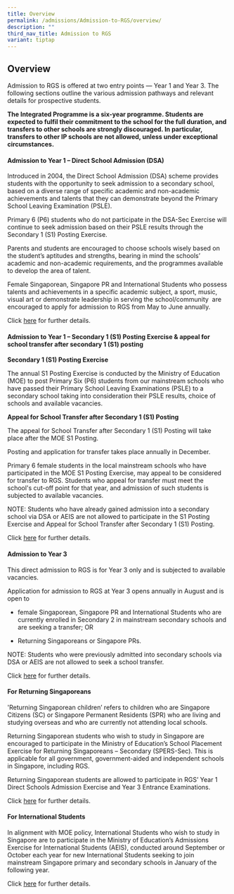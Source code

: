 ```yaml
---
title: Overview
permalink: /admissions/Admission-to-RGS/overview/
description: ""
third_nav_title: Admission to RGS
variant: tiptap
---
```

<h2>Overview</h2>
<p>Admission to RGS is offered at two entry points — Year 1 and Year 3. The
following sections outline the various admission pathways and relevant
details for prospective students.</p>
<p><strong>The Integrated Programme is a six-year programme. Students are expected to fulfil their commitment to the school for the full duration, and transfers to other schools are strongly discouraged. In particular, transfers to other IP schools are not allowed, unless under exceptional circumstances.</strong>
</p>
<h4>Admission to Year 1 – Direct School Admission (DSA)</h4>
<p>Introduced in 2004, the Direct School Admission (DSA) scheme provides
students with the opportunity to seek admission to a secondary school,
based on a diverse range of specific academic and non-academic achievements
and talents that they can demonstrate beyond the Primary School Leaving
Examination (PSLE).</p>
<p>Primary 6 (P6) students who do not participate in the DSA-Sec Exercise
will continue to seek admission based on their PSLE results through the
Secondary 1 (S1) Posting Exercise.</p>
<p>Parents and students are encouraged to choose schools wisely based on
the student’s aptitudes and strengths, bearing in mind the schools’ academic
and non-academic requirements, and the programmes available to develop
the area of talent.</p>
<p>Female Singaporean, Singapore PR and International Students who possess
talents and achievements in a specific academic subject, a sport, music,
visual art or demonstrate leadership in serving the school/community &nbsp;are
encouraged to apply for admission to RGS from May to June annually.</p>
<p>Click&nbsp;<a href="/admissions/Admission-to-RGS/via-DSA/" rel="noopener noreferrer nofollow" target="_blank">here</a>&nbsp;for
further details.</p>
<h4>Admission to Year 1 – Secondary 1 (S1) Posting Exercise &amp; appeal for school transfer after secondary 1 (S1) posting</h4>
<p><strong>Secondary 1 (S1) Posting Exercise</strong>
</p>
<p>The annual S1 Posting Exercise is conducted by the Ministry of Education
(MOE) to post Primary Six (P6) students from our mainstream schools who
have passed their Primary School Leaving Examinations (PSLE) to a secondary
school taking into consideration their PSLE results, choice of schools
and available vacancies.</p>
<p><strong>Appeal for School Transfer after Secondary 1 (S1) Posting</strong>
</p>
<p>The appeal for School Transfer after Secondary 1 (S1) Posting&nbsp;will
take place after the MOE S1 Posting.</p>
<p>Posting and application for transfer takes place annually in December.</p>
<p>Primary 6 female students in the local mainstream schools who have participated
in the MOE S1 Posting Exercise, may appeal to be considered for transfer
to RGS. Students who appeal for transfer must meet the school's cut-off
point for that year, and admission of such students is subjected to available
vacancies.</p>
<p>NOTE: Students who have already gained admission into a secondary school
via DSA or AEIS are not allowed to participate in the S1 Posting Exercise
and Appeal for School Transfer after Secondary 1 (S1) Posting.</p>
<p>Click&nbsp;<a href="/admissions/Admission-to-RGS/appeal/" rel="noopener noreferrer nofollow" target="_blank">here</a>&nbsp;for
further details.</p>
<h4>Admission to Year 3</h4>
<p>This direct admission to RGS is for Year 3 only and is subjected to available
vacancies.</p>
<p>Application for admission to RGS at Year 3 opens annually in August and
is open to</p>
<ul data-tight="true" class="tight">
<li>
<p>female Singaporean, Singapore PR and International Students who are currently
enrolled in Secondary 2 in mainstream secondary schools and are seeking
a transfer; OR</p>
</li>
<li>
<p>Returning Singaporeans or Singapore PRs.</p>
</li>
</ul>
<p>NOTE: Students who were previously admitted into secondary schools via
DSA or AEIS are not allowed to seek a school transfer.</p>
<p>Click&nbsp;<a href="/admissions/Admission-to-RGS/via-admission-tests/" rel="noopener noreferrer nofollow" target="_blank">here</a>&nbsp;for
further details.</p>
<h4>For Returning Singaporeans</h4>
<p>'Returning Singaporean children’ refers to children who are Singapore
Citizens (SC) or Singapore Permanent Residents (SPR) who are living and
studying overseas and who are currently not attending local schools.</p>
<p>Returning Singaporean students who wish to study in Singapore are encouraged
to participate in the Ministry of Education’s School Placement Exercise
for Returning Singaporeans – Secondary (SPERS-Sec). This is applicable
for all government, government-aided and independent schools in Singapore,
including RGS.</p>
<p>Returning Singaporean students are allowed to participate in RGS’ Year
1 Direct Schools Admission Exercise and Year 3 Entrance Examinations.</p>
<p>Click&nbsp;<a href="/admissions/Admission-to-RGS/returning-sg/" rel="noopener noreferrer nofollow" target="_blank">here</a>&nbsp;for
further details.</p>
<h4>For International Students</h4>
<p>In alignment with MOE policy, International Students who wish to study
in Singapore are to participate in the Ministry of Education’s Admissions
Exercise for International Students (AEIS), conducted around September
or October each year for new International Students seeking to join mainstream
Singapore primary and secondary schools in January of the following year.</p>
<p>Click&nbsp;<a href="/admissions/Admission-to-RGS/international/" rel="noopener noreferrer nofollow" target="_blank">here</a>&nbsp;for
further details.</p>